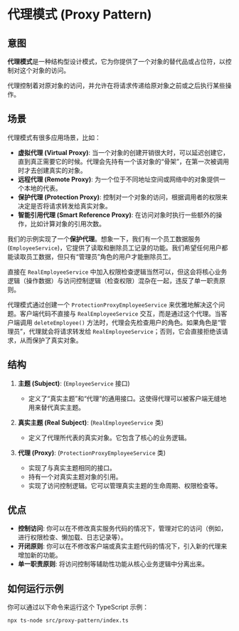 # 代理模式 (Proxy Pattern)

## 意图

**代理模式**是一种结构型设计模式，它为你提供了一个对象的替代品或占位符，以控制对这个对象的访问。

代理控制着对原对象的访问，并允许在将请求传递给原对象之前或之后执行某些操作。

## 场景

代理模式有很多应用场景，比如：
*   **虚拟代理 (Virtual Proxy)**: 当一个对象的创建开销很大时，可以延迟创建它，直到真正需要它的时候。代理会先持有一个该对象的“骨架”，在第一次被调用时才去创建真实的对象。
*   **远程代理 (Remote Proxy)**: 为一个位于不同地址空间或网络中的对象提供一个本地的代表。
*   **保护代理 (Protection Proxy)**: 控制对一个对象的访问，根据调用者的权限来决定是否将请求转发给真实对象。
*   **智能引用代理 (Smart Reference Proxy)**: 在访问对象时执行一些额外的操作，比如计算对象的引用次数。

我们的示例实现了一个**保护代理**。想象一下，我们有一个员工数据服务 (`EmployeeService`)，它提供了读取和删除员工记录的功能。我们希望任何用户都能读取员工数据，但只有“管理员”角色的用户才能删除员工。

直接在 `RealEmployeeService` 中加入权限检查逻辑当然可以，但这会将核心业务逻辑（操作数据）与访问控制逻辑（检查权限）混杂在一起，违反了单一职责原则。

代理模式通过创建一个 `ProtectionProxyEmployeeService` 来优雅地解决这个问题。客户端代码不直接与 `RealEmployeeService` 交互，而是通过这个代理。当客户端调用 `deleteEmployee()` 方法时，代理会先检查用户的角色。如果角色是“管理员”，代理就会将请求转发给 `RealEmployeeService`；否则，它会直接拒绝该请求，从而保护了真实对象。

## 结构

1.  **主题 (Subject)**: (`EmployeeService` 接口)
    *   定义了“真实主题”和“代理”的通用接口。这使得代理可以被客户端无缝地用来替代真实主题。

2.  **真实主题 (Real Subject)**: (`RealEmployeeService` 类)
    *   定义了代理所代表的真实对象。它包含了核心的业务逻辑。

3.  **代理 (Proxy)**: (`ProtectionProxyEmployeeService` 类)
    *   实现了与真实主题相同的接口。
    *   持有一个对真实主题对象的引用。
    *   实现了访问控制逻辑。它可以管理真实主题的生命周期、权限检查等。

## 优点

*   **控制访问**: 你可以在不修改真实服务代码的情况下，管理对它的访问（例如，进行权限检查、懒加载、日志记录等）。
*   **开闭原则**: 你可以在不修改客户端或真实主题代码的情况下，引入新的代理来增加新的功能。
*   **单一职责原则**: 将访问控制等辅助性功能从核心业务逻辑中分离出来。

## 如何运行示例

你可以通过以下命令来运行这个 TypeScript 示例：

```bash
npx ts-node src/proxy-pattern/index.ts
```